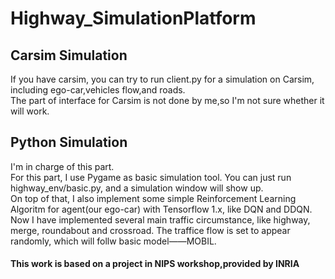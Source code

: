 # Highway_SimulationPlatform
## Carsim Simulation
If you have carsim, you can try to run client.py for a simulation on Carsim, including ego-car,vehicles flow,and roads.  
The part of interface for Carsim is not done by me,so I'm not sure whether it will work.
## Python Simulation
I'm in charge of this part.  
For this part, I use Pygame as basic simulation tool. You can just run highway_env/basic.py, and a simulation window will show up.  
On top of that, I also implement some simple Reinforcement Learning Algoritm for agent(our ego-car) with Tensorflow 1.x, like DQN and DDQN.  
Now I have implemented several main traffic circumstance, like highway, merge, roundabout and crossroad. The traffice flow is set to appear randomly, which will follw basic model——MOBIL.

#### This work is based on a project in NIPS workshop,provided by INRIA

